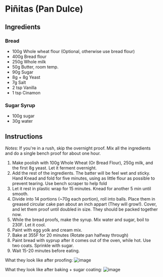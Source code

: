 # Piñitas (Pan Dulce)

## Ingredients

### Bread
* 100g Whole wheat flour (Optional, otherwise use bread flour)
* 400g Bread flour
* 250g Whole milk
* 50g Butter, room temp.
* 90g Sugar
* 8g + 8g Yeast
* 7g Salt
* 2 tsp Vanilla
* 1 tsp Cinamon

### Sugar Syrup
* 100g sugar
* 30g water


## Instructions
_Notes_: If you're in a rush, skip the overnight proof. Mix all the ingredients and do a single bench proof for about one hour.

1. Make poolish with 100g Whole Wheat (Or Bread Flour), 250g milk, and the first 8g yeast. Let it ferment overnight.
2. Add the rest of the ingredients. The batter will be feel wet and sticky. Hand Knead and fold for five minutes, using as little flour as possible to prevent tearing. Use bench scraper to help fold
3. Let it rest in plastic wrap for 15 minutes. Knead for another 5 min until smooth.
4. Divide into 14 portions (~70g each portion), roll into balls.  Place them in greased circular cake pan about an inch appart (They will grow!). Cover, and let them proof until doubled in size. They should be packed together now.
5. While the bread proofs, make the syrup. Mix water and sugar, boil to 230F. Let it cool.
6. Paint with egg yolk and cream mix.
7. Bake at 355F for 20 minutes (Rotate pan halfway through)
8. Paint bread with syprup after it comes out of the oven, while hot.  Use two coats. Sprinkle with sugar.
9. Wait 15-20 minutes before eating.

What they look like after proofing:
![image](https://github.com/user-attachments/assets/93265d0c-3bdd-41ee-b587-9aa855ad7068)

What they look like after baking + sugar coating:
![image](https://github.com/user-attachments/assets/e28e3688-34cc-4033-815c-6e4b1244076a)

